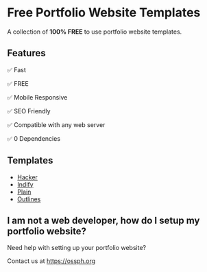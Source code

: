 # Free Portfolio Website Templates

A collection of **100% FREE** to use portfolio website templates.

## Features

✅ Fast

✅ FREE

✅ Mobile Responsive

✅ SEO Friendly

✅ Compatible with any web server

✅ 0 Dependencies

## Templates

- [Hacker](https://ossphilippines.github.io/freefolio/hacker)
- [Indify](https://ossphilippines.github.io/freefolio/indify)
- [Plain](https://ossphilippines.github.io/freefolio/plain)
- [Outlines](https://ossphilippines.github.io/freefolio/outlines)

## I am not a web developer, how do I setup my portfolio website?

Need help with setting up your portfolio website?

Contact us at https://ossph.org
